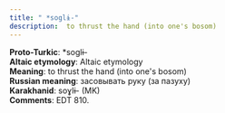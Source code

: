 ```yaml
---
title: " *soglɨ-"
description:  to thrust the hand (into one's bosom)
---
```


<strong>Proto-Turkic</strong>:  *soglɨ-<br>
<strong>Altaic etymology</strong>:  Altaic etymology<br>
<strong>Meaning</strong>:  to thrust the hand (into one's bosom)<br>
<strong>Russian meaning</strong>:  засовывать руку (за пазуху)<br>
<strong>Karakhanid</strong>:  soɣlɨ- (MK)<br>
<strong>Comments</strong>:  EDT 810.<br>


